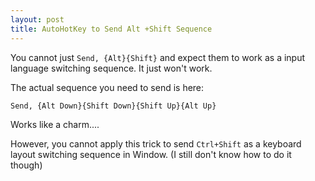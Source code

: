 ```yaml
---
layout: post
title: AutoHotKey to Send Alt +Shift Sequence
---
```

You cannot just `Send, {Alt}{Shift}` and expect them to work as a input language switching sequence. It just won't work. 

The actual sequence you need to send is here:

```
Send, {Alt Down}{Shift Down}{Shift Up}{Alt Up}
```

Works like a charm....

However, you cannot apply this trick to send `Ctrl+Shift` as a keyboard layout switching sequence in Window. (I still don't know how to do it though)
